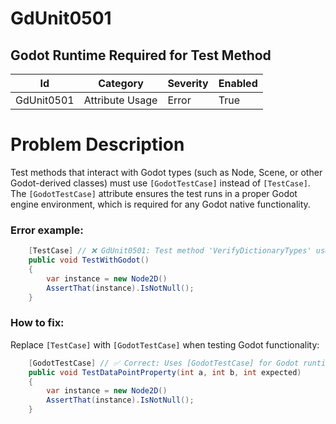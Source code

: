 ﻿# GdUnit0501

## Godot Runtime Required for Test Method

| Id         | Category        | Severity | Enabled |
|------------|-----------------|----------|---------|
| GdUnit0501 | Attribute Usage | Error    | True    |

# Problem Description

Test methods that interact with Godot types (such as Node, Scene, or other Godot-derived classes) must use `[GodotTestCase]` instead of `[TestCase]`.
The `[GodotTestCase]` attribute ensures the test runs in a proper Godot engine environment, which is required for any Godot native functionality.

### Error example:

```csharp
    [TestCase] // ❌ GdUnit0501: Test method 'VerifyDictionaryTypes' uses Godot native types or calls but is marked with [TestCase]. Use [GodotTestCase] instead when testing Godot functionality.
    public void TestWithGodot() 
    {
        var instance = new Node2D()
        AssertThat(instance).IsNotNull();
    }
```

### How to fix:

Replace `[TestCase]` with `[GodotTestCase]` when testing Godot functionality:

```csharp
    [GodotTestCase] // ✅ Correct: Uses [GodotTestCase] for Godot runtime tests
    public void TestDataPointProperty(int a, int b, int expected) 
    {
        var instance = new Node2D()
        AssertThat(instance).IsNotNull();
    }
```
